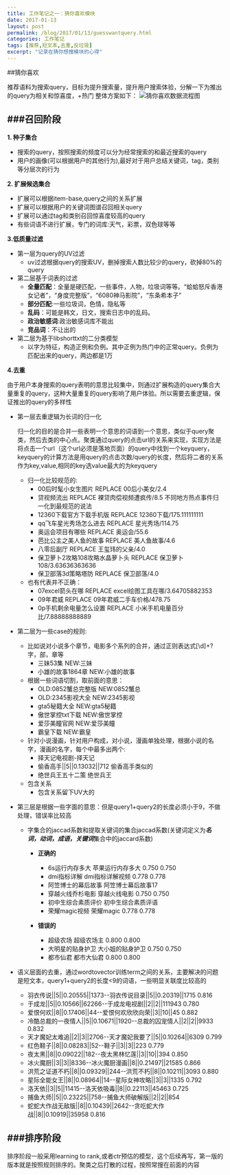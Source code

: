 ```yaml
---
title: 工作笔记之一：猜你喜欢模块
date: 2017-01-13
layout: post
permalink: /blog/2017/01/13/guesswantquery.html
categories: 工作笔记
tags: [推荐,短文本,去重,反垃圾]
excerpt: "记录在猜你想搜模块的心得"
---
```


##猜你喜欢

推荐语料为搜索query，目标为提升搜索量，提升用户搜索体验，分解一下为推出的query为相关和惊喜度，+热门
整体方案如下：
![猜你喜欢数据流程图](http://ashan2012.github.io/images/guesswantquery/structure.png)

###召回阶段
----------------------------------------
__1. 种子集合__
    
  - 搜索的query，按照搜索的频度可以分为经常搜索的和最近搜索的query
  - 用户的画像(可以根据用户的其他行为),最好对于用户总结关键词，tag，类别等分层次的行为

__2. 扩展候选集合__
   
   - 扩展可以根据item-base,query之间的关系扩展
   - 扩展可以根据用户的关键词图谱召回相关query
   - 扩展可以通过tag和类别召回惊喜度较高的query
   - 有些词语不进行扩展，专门的词库:天气，彩票，双色球等等

__3.低质量过滤__

   - 第一层为query的UV过滤
     - uv过滤根据query的搜索UV，删掉搜索人数比较少的query，砍掉80%的query
   - 第二层基于词表的过滤   
     - **全量匹配**：全量是硬匹配，一些事件，人物，垃圾词等等。“蛤蛤怒斥香港女记者”，“身度完整版”，“6080神马影院”，“东条希本子”
     - **部分匹配**:一些垃圾词，色情，隐私等
     - **乱码**：可能是韩文，日文，搜索日志中的乱码。
     - **政治敏感词**:政治敏感词库不能出
     - **竞品词**：不让出的
   - 第二层为基于libshorttxt的二分类模型
     - 以字为特征，构造正例和负例。其中正例为热门中的正常query。负例为匹配出来的query，两边都是1万
 
__4.去重__
   
  由于用户本身搜索的query表明的意思比较集中，则通过扩展构造的query集合大量重复的query，这种大量重复的query影响了用户体验。所以需要去重逻辑，保证推出的query的多样性
  
  - 第一层去重逻辑为长词的归一化

    归一化的目的是合并一些表明一个意思的词语到一个意思，类似于query聚类，然后去类的中心点。聚类通过query的点击url的关系来实现，实现方法是将点击一个url（这个url必须是落地页面）的query中找到一个keyquery，keyquery的计算方法是用query的点击次数/query的长度，然后将二者的关系作为key,value,相同的key选value最大的为keyquery
    
    - 归一化比较规范的:
      - 00后时髦小女生图片  REPLACE 00后小美女/2.4
      - 贷视频流出 REPLACE 裸贷肉偿视频遭疯传/8.5 不同地方热点事件归一化到最规范的说法
      - 12360下载官方下载手机版 REPLACE 12360下载/175.111111111
      - qq飞车星光秀场怎么进去  REPLACE 星光秀场/114.75
      - 奥运会项目有哪些    REPLACE 奥运会/55.6
      - 芭比公主之美人鱼的故事  REPLACE 美人鱼故事/4.6
      - 八零后副厅  REPLACE 王玺玮的父亲/4.0
      - 保卫萝卜2攻略108攻略水晶萝卜头  REPLACE 保卫萝卜108/3.63636363636
      - 保卫部落3d策略塔防  REPLACE 保卫部落/4.0
    - 也有代表并不正确：
      - 07excel箭头在哪 REPLACE excel绘图工具在哪/3.64705882353
      - 09年君威    REPLACE 09年君威二手车价格/478.75
      - 0p手机剩余电量怎么设置  REPLACE 小米手机电量百分比/7.88888888889
  - 第二层为一些case的规则:
    - 比如说对小说多个章节，电影多个系列的合并，通过正则表达式[\d]+?字，部，章等
      - 三妹53集        NEW:三妹
      - 小雄的故事1864章        NEW:小雄的故事
    - 根据一些词语切割，取前面的意思：
      - OLD:0852蟹总完整版     NEW:0852蟹总
      - OLD:2345影视大全       NEW:2345影视
      - gta5秘籍大全       NEW:gta5秘籍
      - 傲世掌控txt下载    NEW:傲世掌控
      - 爱莎美瞳官网       NEW:爱莎美瞳
      - 霸皇下载   NEW:霸皇
    - 针对小说漫画，针对用户构成，对小说，漫画单独处理，根据小说的名字，漫画的名字，每个中最多出两个:
      - 择天记电视剧-择天记
      - 偷香高手||5||0.13032||712   偷香高手类似的
      - 绝世兵王五十二策  绝世兵王
    - 包含关系
      - 包含关系留下UV大的
  - 第三层是根据一些字面的意思：但是query1+query2的长度必须小于9，不做处理，错误率比较高
    - 字集合的jaccad系数和提取关键词的集合jaccad系数(关键词定义为***名词，动词，成语，关键词***集合中的jaccard系数)
      - **正确的**
         - 6s运行内存多大    苹果运行内存多大        0.750   0.750
         - dmi指标详解       dmi指标详解视频 0.778   0.778
         - 阿笠博士的幕后故事        阿笠博士幕后故事17
         - 穿越火线乔杉电影  穿越火线电影    0.750   0.750
         - 初中生综合素质评价        初中生综合素质评语 
         - 荣耀magic视频     荣耀magic       0.778   0.778
    
      - **错误的**      
         - 超级农场  超级农场主      0.800   0.800
         - 大明星的贴身护卫  大小姐的贴身护卫        0.750   0.750
         - 都市仙君  都市大仙君      0.800   0.800
   - 语义层面的去重，通过wordtovector训练term之间的关系，主要解决的问题是短文本，query1+query2的长度<9的词语，一些明显关联度比较高的

        - 羽衣传说||5||0.20555||1373--羽衣传说目录||5||0.20319||1715      0.816
        - 于成龙||5||0.10566||62266--于成龙电视剧||2||2||111943   0.780
        - 爱恨何欢||8||0.17406||44--爱恨何欢欣欣向荣||3||10||45   0.882
        - 冷酷总裁的一夜情人||5||0.10671||1920--总裁的囚宠情人||2||2||9933    0.832
        - 天才魔妃太难追||2||3||2706--天才魔妃我要了||5||0.10264||6309    0.799
        - 红色鞋子||8||0.08283||52--鞋子||3||3||223   0.779
        - 夜太黑||8||0.09022||182--夜太黑林忆莲||3||10||394   0.850
        - 冰火魔厨||3||3||8336--冰火魔厨漫画||8||0.21497||21585   0.866
        - 洪荒之证道不朽||8||0.09329||244--洪荒不朽||8||0.10211||3093 0.880
        - 星际全能女王||8||0.08964||14--星际女神攻略||3||3||1335  0.792
        - 洛天依||3||5||11415--洛天依吸毒||8||0.22113||45463  0.725
        - 捕鱼大师||5||0.23225||758--捕鱼大师破解版||2||2||854 
        - 蛇蛇大作战无敌版||8||0.10439||2642--贪吃蛇大作战||8||0.10919||35958 0.816



###排序阶段
----------------------------------------
        
 
排序阶段一般采用learning to rank,或者ctr预估的模型，这个后续再写，第一版的版本就是按照规则排序的。聚类之后打散的过程，按照常搜在前面的内容       
    
    


